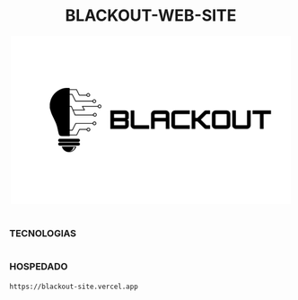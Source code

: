 <h1 align=center>BLACKOUT-WEB-SITE</h1>

<p align="center">
  <img src="blackout_logo.png" width="500">
</p>

#
### TECNOLOGIAS

#
### HOSPEDADO

```
https://blackout-site.vercel.app
```
